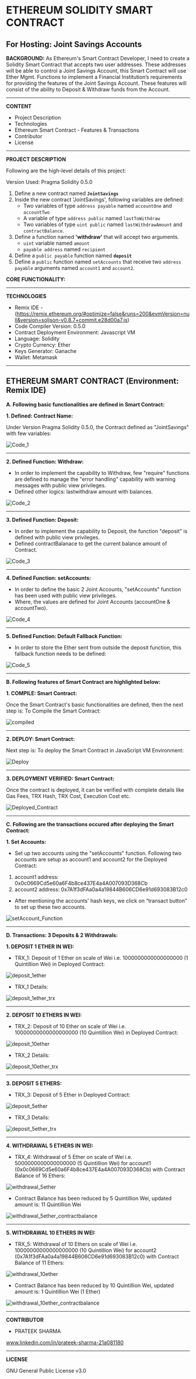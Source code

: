 # ETHEREUM SOLIDITY SMART CONTRACT

**For Hosting: Joint Savings Accounts**
------------------------------------------------------------------------------------------------------------------------------------------------------------------------------

**BACKGROUND:** As Ethereum's Smart Contract Developer, I need to create a Solidity Smart Contract that accepts two user addresses. These addresses will be able to control a Joint Savings Account, this Smart Contract will use Ether Mgmt. Functions to implement a Financial Institution’s requirements for providing the features of the Joint Savings Account. These features will consist of the ability to Deposit & Withdraw funds from the Account.

------------------------------------------------------------------------------------------------------------------------------------------------------------------------------
**CONTENT**
- Project Description
- Technologies
- Ethereum Smart Contract - Features & Transactions
- Contributor
- License
------------------------------------------------------------------------------------------------------------------------------------------------------------------------------

**PROJECT DESCRIPTION**

Following are the high-level details of this project:

Version Used: Pragma Solidity 0.5.0

1. Define a new contract named **`JointSavings`**
2. Inside the new contract 'JointSavings', following variables are defined:
    - Two variables of type `address payable` named `accountOne` and `accountTwo`
    - A variable of type `address public` named `lastToWithdraw`
    - Two variables of type `uint public` named `lastWithdrawAmount` and `contractBalance`.
3. Define a function named **'withdraw'** that will accept two arguments.
    - `uint` variable named `amount`
    - `payable address` named `recipient`
4. Define a `public payable` function named **`deposit`**
5. Define a `public` function named `setAccounts` that receive two `address payable` arguments named `account1` and `account2`.

**CORE FUNCTIONALITY:**


-------------------------------------------------------------------------------------------------------------------------------------------------------------------------------

**TECHNOLOGIES**

- Remix IDE - (https://remix.ethereum.org/#optimize=false&runs=200&evmVersion=null&version=soljson-v0.8.7+commit.e28d00a7.js)
- Code Compiler Version: 0.5.0
- Contract Deployment Environment: Javascript VM
- Language: Solidity
- Crypto Currency: Ether
- Keys Generator: Ganache
- Wallet: Metamask

-------------------------------------------------------------------------------------------------------------------------------------------------------------------------------
**ETHEREUM SMART CONTRACT (Environment: Remix IDE)**
----------------------------------------------------

**A. Following basic functionalities are defined in Smart Contract:**

**1. Defined: Contract Name:** 

Under Version Pragma Solidity 0.5.0, the Contract defined as "JointSavings" with few variables:

![Code_1](https://user-images.githubusercontent.com/86034323/141752416-4c58d85b-5a13-4781-812f-23d98d0aefc6.png)

-------------------------------------------------------------------------------------------------------------------------------------------------------------------------------

**2. Defined Function: Withdraw:**

- In order to implement the capability to Withdraw, few "require" functions are defined to manage the "error handling" capability with warning messages with public view privileges. 
- Defined other logics: lastwithdraw amount with balances.

![Code_2](https://user-images.githubusercontent.com/86034323/141753119-4fa0a974-7f59-497e-873f-bb8c6a34468b.png)

-------------------------------------------------------------------------------------------------------------------------------------------------------------------------------

**3. Defined Function: Deposit:**

- In order to implement the capability to Deposit, the function "deposit" is defined with public view privileges.
- Defined contractBalanace to get the current balance amount of Contract. 

![Code_3](https://user-images.githubusercontent.com/86034323/141754409-364454cc-10a7-4cf2-b6ca-1b34e63ae228.png)

-------------------------------------------------------------------------------------------------------------------------------------------------------------------------------

**4. Defined Function: setAccounts:**

- In order to define the basic 2 Joint Accounts, "setAccounts" function has been used with public view privileges.
- Where, the values are defined for Joint Accounts (accountOne & accountTwo).

![Code_4](https://user-images.githubusercontent.com/86034323/141755766-d6aead44-e7d8-41c0-bf41-bdaedc769d7b.png)

-------------------------------------------------------------------------------------------------------------------------------------------------------------------------------

**5. Defined Function: Default Fallback Function:**

- In order to store the Ether sent from outside the deposit function, this fallback function needs to be defined:

![Code_5](https://user-images.githubusercontent.com/86034323/141757257-968fd96f-c3be-41be-b238-3a4154cc2609.png)

-------------------------------------------------------------------------------------------------------------------------------------------------------------------------------

**B. Following features of Smart Contract are highlighted below:**

**1. COMPILE: Smart Contract:**

Once the Smart Contract's basic functionalities are defined, then the next step is: To Compile the Smart Contract: 

![compiled](https://user-images.githubusercontent.com/86034323/141758389-7ccdb1ad-594f-4f6a-b7cb-f44c237aef3b.png)

-------------------------------------------------------------------------------------------------------------------------------------------------------------------------------

**2. DEPLOY: Smart Contract:**

Next step is: To deploy the Smart Contract in JavaScript VM Environment:

![Deploy](https://user-images.githubusercontent.com/86034323/141759623-8d5e0df2-5780-4fdb-8ef8-f77089ba04a4.png)

-------------------------------------------------------------------------------------------------------------------------------------------------------------------------------

**3. DEPLOYMENT VERIFIED: Smart Contract:**

Once the contract is deployed, it can be verified with complete details like Gas Fees, TRX Hash, TRX Cost, Execution Cost etc. 

![Deployed_Contract](https://user-images.githubusercontent.com/86034323/141760514-12c0084e-12d9-4822-a523-04f518801753.png)

-------------------------------------------------------------------------------------------------------------------------------------------------------------------------------

**C. Following are the transactions occured after deploying the Smart Contract:**

**1. Set Accounts:**

- Set up two accounts using the "setAccounts" function. Following two accounts are setup as account1 and account2 for the Deployed Contract:

1. account1 address: 0x0c0669Cd5e60a6F4b8ce437E4a4A007093D368Cb
2. account2 address: 0x7A1f3dFAa0a4a19844B606CD6e91d693083B12c0

- After mentioning the accounts' hash keys, we click on “transact button” to set up these two accounts.

![setAccount_Function](https://user-images.githubusercontent.com/86034323/141761499-71e16a6c-577d-4640-86f9-429749ae6afa.png)

--------------------------------------------------------------------------------------------------------------------------------------------------------------------------------

**D. Transactions: 3 Deposits & 2 Withdrawals:**

**1. DEPOSIT 1 ETHER IN WEI:** 

- TRX_1: Deposit of 1 Ether on scale of Wei i.e. 1000000000000000000 (1 Quintillion Wei) in Deployed Contract:

![deposit_1ether](https://user-images.githubusercontent.com/86034323/141764823-6d58a39e-7c27-43c2-aa84-a01449ec2dc8.png)

- TRX_1 Details:

![deposit_1ether_trx](https://user-images.githubusercontent.com/86034323/141765505-ebf7fdcf-a397-4eb4-afd1-699ce6765d08.png)

--------------------------------------------------------------------------------------------------------------------------------------------------------------------------------

**2. DEPOSIT 10 ETHERS IN WEI:** 

- TRX_2: Deposit of 10 Ether on scale of Wei i.e. 10000000000000000000 (10 Quintillion Wei) in Deployed Contract:

![deposit_10ether](https://user-images.githubusercontent.com/86034323/141766059-381e608a-1e08-4ac8-a7b0-7b901744fc96.png)

- TRX_2 Details:

![deposit_10ether_trx](https://user-images.githubusercontent.com/86034323/141766379-881f5b94-04cd-4a2e-b59f-27ea34dcdbee.png)

--------------------------------------------------------------------------------------------------------------------------------------------------------------------------------

**3. DEPOSIT 5 ETHERS:**

- TRX_3: Deposit of 5 Ether in Deployed Contract:

![deposit_5ether](https://user-images.githubusercontent.com/86034323/141766721-db64e629-c088-485f-9c7c-b8ddf09baaf9.png)

- TRX_3 Details:

![deposit_5ether_trx](https://user-images.githubusercontent.com/86034323/141766934-b589f198-7eff-4cb6-a337-42e1629438d9.png)

--------------------------------------------------------------------------------------------------------------------------------------------------------------------------------

**4. WITHDRAWAL 5 ETHERS IN WEI:**

- TRX_4: Withdrawal of 5 Ether on scale of Wei i.e. 5000000000000000000 (5 Quintillion Wei) for account1 (0x0c0669Cd5e60a6F4b8ce437E4a4A007093D368Cb) with Contract Balance of 16 Ethers:

![withdrawal_5ether](https://user-images.githubusercontent.com/86034323/141767601-5d4f2d7b-ad80-43fa-a2b6-85c4f85c71df.png)

- Contract Balance has been reduced by 5 Quintillion Wei, updated amount is: 11 Quintillion Wei

![withdrawal_5ether_contractbalance](https://user-images.githubusercontent.com/86034323/141768221-c3d7e275-36ac-4d06-a175-ba8524e84577.png)

---------------------------------------------------------------------------------------------------------------------------------------------------------------------------------

**5. WITHDRAWAL 10 ETHERS IN WEI:**

- TRX_5: Withdrawal of 10 Ethers on scale of Wei i.e. 10000000000000000000 (10 Quintillion Wei) for account2 (0x7A1f3dFAa0a4a19844B606CD6e91d693083B12c0) with Contract Balance of 11 Ethers:

![withdrawal_10ether](https://user-images.githubusercontent.com/86034323/141768789-6c1b7650-c884-496c-83b3-e3e998b78470.png)

- Contract Balance has been reduced by 10 Quintillion Wei, updated amount is: 1 Quintillion Wei (1 Ether)

![withdrawal_10ether_contractbalance](https://user-images.githubusercontent.com/86034323/141769031-7a81929b-9886-4079-9436-16f4e0215d2c.png)

---------------------------------------------------------------------------------------------------------------------------------------------------------------------------------

**CONTRIBUTOR**

- PRATEEK SHARMA

www.linkedin.com/in/prateek-sharma-21a081180

--------------------------------------------------------------------------------------------------------------------------------------------------------------------------------
**LICENSE**

GNU General Public License v3.0
